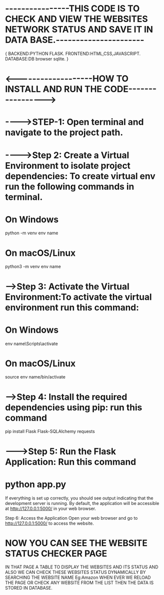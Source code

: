 # ----------------THIS CODE IS TO CHECK AND VIEW THE WEBSITES NETWORK STATUS AND SAVE IT IN DATA BASE.----------------------

{
BACKEND:PYTHON FLASK.
FRONTEND:HTML,CSS,JAVASCRIPT.
DATABASE:DB browser sqlite.
}

# <-------------------HOW TO INSTALL AND RUN THE CODE----------------->

# ---->STEP-1: Open terminal and navigate to the project path.
# ---->Step 2: Create a Virtual Environment to isolate project dependencies: To create virtual env run the following commands in terminal.
# On Windows
python -m venv env name

# On macOS/Linux
python3 -m venv env name

# -->Step 3: Activate the Virtual Environment:To activate the virtual environment run this command:
# On Windows
env name\Scripts\activate

# On macOS/Linux
source env name/bin/activate

# -->Step 4: Install the required dependencies using pip: run this command
pip install Flask Flask-SQLAlchemy requests

# --->Step 5: Run the Flask Application: Run this command
# python app.py
If everything is set up correctly, you should see output indicating that the development server is running. By default, the application will be accessible at http://127.0.0.1:5000/ in your web browser.

Step 6: Access the Application
Open your web browser and go to http://127.0.0.1:5000/ to access the website.

# NOW YOU CAN SEE THE WEBSITE STATUS CHECKER PAGE 
 IN THAT PAGE A TABLE TO DISPLAY THE WEBSITES AND ITS STATUS 
 AND ALSO WE CAN CHECK THESE WEBSITES STATUS DYNAMICALLY BY SEARCHING THE WEBSITE NAME Eg:Amazon
 WHEN EVER WE RELOAD THE PAGE OR CHECK ANY WEBSITE FROM THE LIST THEN THE DATA IS STORED IN DATABASE.

